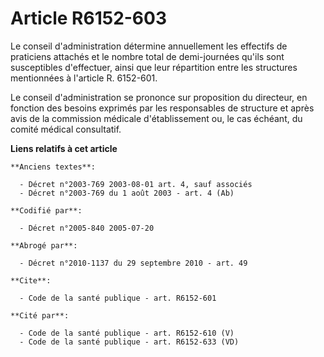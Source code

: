 # Article R6152-603

Le conseil d'administration détermine annuellement les effectifs de praticiens attachés et le nombre total de demi-journées
qu'ils sont susceptibles d'effectuer, ainsi que leur répartition entre les structures mentionnées à l'article R. 6152-601.

Le conseil d'administration se prononce sur proposition du directeur, en fonction des besoins exprimés par les responsables
de structure et après avis de la commission médicale d'établissement ou, le cas échéant, du comité médical consultatif.

**Liens relatifs à cet article**

	**Anciens textes**:

	  - Décret n°2003-769 2003-08-01 art. 4, sauf associés
	  - Décret n°2003-769 du 1 août 2003 - art. 4 (Ab)

	**Codifié par**:

	  - Décret n°2005-840 2005-07-20

	**Abrogé par**:

	  - Décret n°2010-1137 du 29 septembre 2010 - art. 49

	**Cite**:

	  - Code de la santé publique - art. R6152-601

	**Cité par**:

	  - Code de la santé publique - art. R6152-610 (V)
	  - Code de la santé publique - art. R6152-633 (VD)
